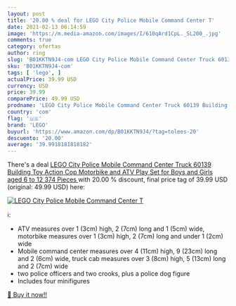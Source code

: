 ```yaml
---
layout: post
title: '20.00 % deal for LEGO City Police Mobile Command Center T'
date: 2021-02-13 06:14:59
image: 'https://m.media-amazon.com/images/I/610qArd1CpL._SL200_.jpg'
comments: true
category: ofertas
author: ring
slug: 'B01KKTN9J4-com LEGO City Police Mobile Command Center Truck 60139...'
sku: 'B01KKTN9J4-com'
tags: [ 'lego', ]
actualPrice: 39.99 USD
currency: USD
price: 39.99
comparePrice: 49.99 USD
prodname: 'LEGO City Police Mobile Command Center Truck 60139 Building Toy  Action Cop Motorbike and ATV Play Set for Boys and Girls aged 6 to 12  374 Pieces '
country: 'com'
flag: '🇺🇸'
brand: 'LEGO'
buyurl: 'https://www.amazon.com/dp/B01KKTN9J4/?tag=tolees-20'
descuento: '20.00'
average: '39.9918181818182'
---
```


There's a deal [LEGO City Police Mobile Command Center Truck 60139 Building Toy  Action Cop Motorbike and ATV Play Set for Boys and Girls aged 6 to 12  374 Pieces ](https://www.amazon.com/dp/B01KKTN9J4/?tag=tolees-20)  with  20.00 % discount, final price tag of  39.99 USD (original: 49.99 USD) here:

[![LEGO City Police Mobile Command Center T](https://m.media-amazon.com/images/I/610qArd1CpL._SL200_.jpg)](https://www.amazon.com/dp/B01KKTN9J4/?tag=tolees-20)

ℹ️:

- ATV measures over 1 (3cm) high, 2 (7cm) long and 1 (5cm) wide, motorbike measures over 1 (3cm) high, 2 (7cm) long and under 1 (2cm) wide
- Mobile command center measures over 4 (11cm) high, 9 (23cm) long and 2 (6cm) wide, truck cab measures over 3 (8cm) high, 5 (13cm) long and 2 (7cm) wide
- two police officers and two crooks, plus a police dog figure
- Includes four minifigures

[🛒 Buy it now!!](https://www.amazon.com/dp/B01KKTN9J4/?tag=tolees-20)
